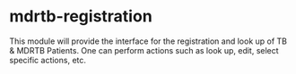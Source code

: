 # mdrtb-registration
This module will provide the interface for the registration and look up of TB & MDRTB Patients. 
One can perform actions such as look up, edit, select specific actions, etc.
